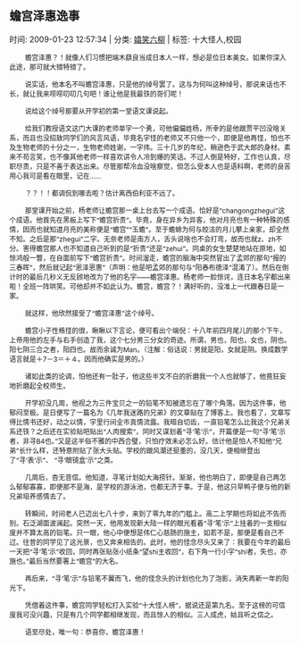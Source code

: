 
<h2>蟾宫泽惠逸事</h2>

<span class="time SG_txtc">时间: 2009-01-23 12:57:34 | 分类: [嬉笑六柳](./BlogClass_嬉笑六柳.md) | 标签: 十大怪人,校园</span>
<!--
<table>
    <tbody>
        <tr>
            <td>时间: 2009-01-23 12:57:34</td>
            <td>分类: [嬉笑六柳](./BlogClass_嬉笑六柳.md) </td>
            <td> 标签: 十大怪人,校园 </td>
        </tr>
    </tbody>
</table>
-->
<div class="articalContent" id="sina_keyword_ad_area2">
<p style="TEXT-INDENT: 2em"><font style="FONT-SIZE: 12px">蟾宫泽惠？！就像人们习惯把端木蕻良当成日本人一样，想必是位日本美女。如果你深入此途，那可就大错特错了。</font></p>
<p style="TEXT-INDENT: 2em"><font style="FONT-SIZE: 12px">说实话，他本名不叫蟾宫泽惠，只是他的绰号罢了。这与为何叫这种绰号，那说来话也不长，就让我来唠唠叨叨几句吧！谁让他是我最铁的哥们呢！</font></p>
<p style="TEXT-INDENT: 2em"><font style="FONT-SIZE: 12px">说给这个绰号那要从开学初的第一堂语文课说起。</font></p>
<p style="TEXT-INDENT: 2em"><font style="FONT-SIZE: 12px">给我们教授语文这门大课的老师单字一个勇，可他偏偏姓杨，所幸的是他跟贾平凹没啥关系，而且也没招致同学们的风言风语，毕竟名字怪的老师又不只他一个，即便是他再怪，怕也不及生物老师的十分之一，生物老师姓谢，一字伟。三十几岁的年纪，稍逊色于武大郎的身材。素来不苟言笑，也不像其他老师一样喜欢讲令人冷到爆的笑话。不过人倒是特好，工作也认真，尽职尽责，只是不善于表达出来。尽管那帮冷血没啥察觉，但怎么受本人也是语科啊，老师的良苦用心我可是看在眼里，记在……</font></p>
<p style="TEXT-INDENT: 2em"><font style="FONT-SIZE: 12px">？？！！都调侃到哪去啦？估计离西伯利亚不远了。</font></p>
<p style="TEXT-INDENT: 2em"><font style="FONT-SIZE: 12px">那堂课开始之前，杨老师让蟾宫那一桌上台去写一个成语。恰好是“changongzhegui”这个成语。他首先在黑板上写下“蟾宫折贵”。毕竟，身在异乡为异客，他对月亮也有一种特殊的感情，因而也就知道月亮的美称便是“蟾宫”“玉蟾”。至于蟾蜍为何与皎洁的月儿攀上亲家，却全然不知。之后是那“zhegui”二字。无奈老师是南方人，舌头说啥也不会打弯，故而也就z、zh不分。害得蟾宫那人也不知道自己听到的是“折贵”还是“zehui”。同桌的女生楚楚地站在原地，如惊鸿般一瞥，在自面前写下“蟾宫折贵”。时间溜走，蟾宫的脑海中突然冒出了孟郊的那句“报的三春晖”，然后就记起“恩泽恩惠”（声明：他是吧孟郊的那句与“阳春布德泽”混淆了）。然后在倒计时的最后几秒义无反顾地改为了他的名字——蟾宫泽惠。杨老师一脸惊诧，连日本名字都出来啦！全班一阵哄笑。可他却并不如此认为。蟾宫，蟾宫？！满好听的，没准上一代跟春日是一家。</font></p>
<p style="TEXT-INDENT: 2em"><font style="FONT-SIZE: 12px">就这样，他欣然接受了“蟾宫泽惠”这个绰号。</font></p>
<p style="TEXT-INDENT: 2em"><font style="FONT-SIZE: 12px">蟾宫小子性格怪的很，瞅瞅以下言论，便可看出个端倪：十八年前四月尾儿的那个下午，上帝用他的左手与右手创造了我，这个七分男三分女的奇迹。所谓，男也，阳也，女也，阴也。阳七阴三合之者，阳四也。故而余诚为Man。（注解：俗话说：男就是阳，女就是阴。换成数学语言就是＋7－3＝＋４。因而他确实是男的。）</font></p>
<p style="TEXT-INDENT: 2em"><font style="FONT-SIZE: 12px">诸如此类的论调，怕他还有一肚子，他这些半文不白的折磨我一个人也就够了，他竟狂妄地折磨起全校师生。</font></p>
<p style="TEXT-INDENT: 2em"><font style="FONT-SIZE: 12px">开学初没几周，他视之为三件宝贝之一的铅笔不知被遗忘在了哪个角落。因为这件事，他郁闷至极。是日便写了一篇名为《几年我迷路的兄弟》的文章贴在了博客上。我也看了，文章写得比情书还好，动之以情，字里行间全市真情流露。我暗自切齿，一直铅笔怎么比我这个兄弟关系还铁？之后还在实验贴吧贴出“人肉搜索”，同时又谋划着“寻‘笔’示”，开篇便是一句“寻‘笔’示者，非寻B4也。”又是这半俗不雅的中西合璧，只怕疗效未必怎么好。估计他是怕人不知他“兄弟”长什么样，还特意附贴了张大头贴。学校的跟风潮还挺重的，没几天，便相继登出了“寻‘表’示”、
“寻‘眼镜盒’示”之类。</font></p>
<p style="TEXT-INDENT: 2em"><font style="FONT-SIZE: 12px">几周后，杳无音信。他知道，寻笔计划如大海捞针。渐渐，他也明白了，即便是自己再怎么郁郁寡寡，即便那不是海，是学校的游泳池，也都无济于事。于是，他这只旱鸭子便与他的新兄弟培养感情去了。</font></p>
<p style="TEXT-INDENT: 2em"><font style="FONT-SIZE: 12px">转瞬间，时间老人已迈出七八十步，来到了零九年的门槛上。高二上学期也将如此不告而别。石泛湖面波澜起。突然一天，他用发现新大陆一样的眼光看着“寻‘笔’示”上挂着的一支相似度并不算太高的铅笔。只一眼，他心中便想是伟仁心慈肠的施主，如若不是，那便是看自己不过。往昔的同学见了这光景，也又奔来相告的。此时，他的怪念尽头又来了：我要在今年的最后一天把“寻‘笔’示”收回，同时再张贴张小纸条“望shi主收回”，右下角一行小字“shi者，失也，亦施也。”最后当然要署上“蟾宫”的大名。</font></p>
<p style="TEXT-INDENT: 2em"><font style="FONT-SIZE: 12px">再后来，“寻‘笔’示”与铅笔不翼而飞，他的怪念头的计划也化为了泡影，消失再新一年的阳光下。</font></p>
<p style="TEXT-INDENT: 2em"><font style="FONT-SIZE: 12px">凭借着这件事，蟾宫同学轻松打入实验“十大怪人榜”，据说还是第九名。至于这榜的可信度我可没兴趣，只是有几个同学都相继发现，而且惊人的相似。三人成虎，姑且听之信之。</font></p>
<p style="TEXT-INDENT: 2em"><font style="FONT-SIZE: 12px">语至尽处，唯一句：恭喜你，蟾宫泽惠！</font></p>
</div>
